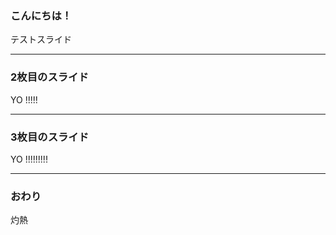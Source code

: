 ### こんにちは！


テストスライド


---


### 2枚目のスライド

YO !!!!!

---


### 3枚目のスライド

YO !!!!!!!!!

---


### おわり

灼熱
